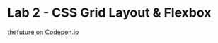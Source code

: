 # Lab 2 - CSS Grid Layout & Flexbox

[thefuture on Codepen.io](https://codepen.io/aaron-claes/pen/rNWYXmJ)
